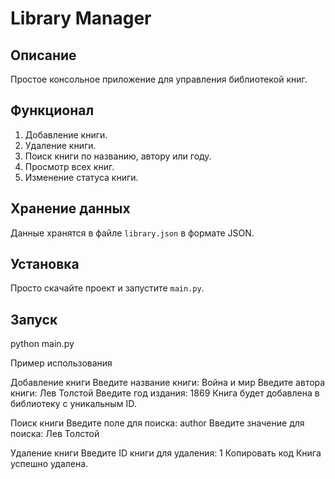 # Library Manager

## Описание
Простое консольное приложение для управления библиотекой книг.

## Функционал
1. Добавление книги.
2. Удаление книги.
3. Поиск книги по названию, автору или году.
4. Просмотр всех книг.
5. Изменение статуса книги.

## Хранение данных
Данные хранятся в файле `library.json` в формате JSON.

## Установка
Просто скачайте проект и запустите `main.py`.

## Запуск

python main.py


Пример использования

Добавление книги
Введите название книги: Война и мир
Введите автора книги: Лев Толстой
Введите год издания: 1869
Книга будет добавлена в библиотеку с уникальным ID.

Поиск книги
Введите поле для поиска: author
Введите значение для поиска: Лев Толстой

Удаление книги
Введите ID книги для удаления: 1
Копировать код
Книга успешно удалена.
